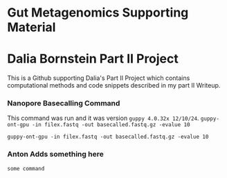 # Gut Metagenomics Supporting Material

# Dalia Bornstein Part II Project

This is a Github supporting Dalia's Part II Project which contains computational methods and code snippets described in my part II Writeup.

### Nanopore Basecalling Command

This command was run and it was version `guppy 4.0.32x 12/10/24`. `guppy-ont-gpu -in filex.fastq -out basecalled.fastq.gz -evalue 10`

`guppy-ont-gpu -in filex.fastq -out basecalled.fastq.gz -evalue 10`


### Anton Adds something here
`some command`
